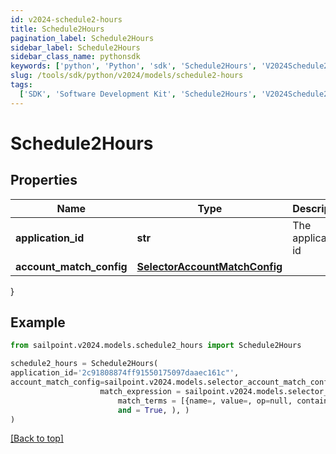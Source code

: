 ```yaml
---
id: v2024-schedule2-hours
title: Schedule2Hours
pagination_label: Schedule2Hours
sidebar_label: Schedule2Hours
sidebar_class_name: pythonsdk
keywords: ['python', 'Python', 'sdk', 'Schedule2Hours', 'V2024Schedule2Hours']
slug: /tools/sdk/python/v2024/models/schedule2-hours
tags:
  ['SDK', 'Software Development Kit', 'Schedule2Hours', 'V2024Schedule2Hours']
---
```


# Schedule2Hours

## Properties

| Name | Type | Description | Notes |
| --- | --- | --- | --- |
| **application_id** | **str** | The application id | [optional] |
| **account_match_config** | [**SelectorAccountMatchConfig**](selector-account-match-config) |  | [optional] |

}

## Example

```python
from sailpoint.v2024.models.schedule2_hours import Schedule2Hours

schedule2_hours = Schedule2Hours(
application_id='2c91808874ff91550175097daaec161c"',
account_match_config=sailpoint.v2024.models.selector_account_match_config.selector_accountMatchConfig(
                    match_expression = sailpoint.v2024.models.selector_account_match_config_match_expression.selector_accountMatchConfig_matchExpression(
                        match_terms = [{name=, value=, op=null, container=true, and=false, children=[{name=businessCategory, value=Service, op=eq, container=false, and=false, children=null}]}],
                        and = True, ), )
)

```

[[Back to top]](#)
